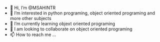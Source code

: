 - 👋 Hi, I’m @MSAHINTR
- 👀 I’m interested in python programing, object oriented programing and more other subjects
- 🌱 I’m currently learning objext oriented programing
- 💞️ I am looking to collaborate on object oriented programing
- 📫 How to reach me ...

<!---
MSAHINTR/MSAHINTR is a ✨ special ✨ repository because its `README.md` (this file) appears on your GitHub profile.
You can click the Preview link to take a look at your changes.
--->
